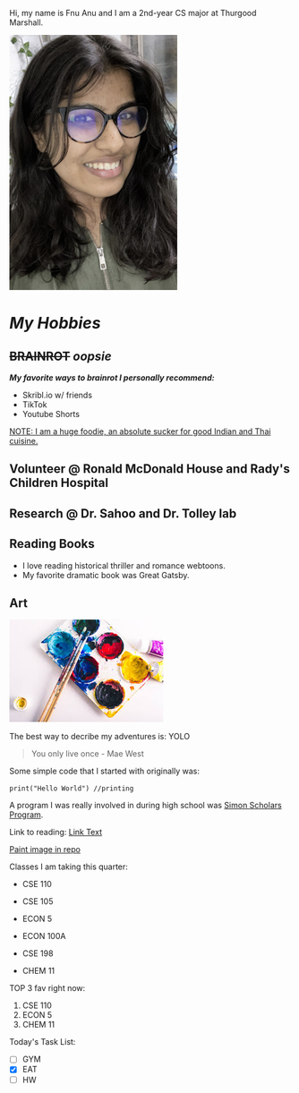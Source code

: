 Hi, my name is Fnu Anu and I am a 2nd-year CS major at Thurgood Marshall.

![Image](Anupic.png)

# *My Hobbies*
## ~~BRAINROT~~ *oopsie*

  ***My favorite ways to brainrot I personally recommend:***
- Skribl.io w/ friends
- TikTok
- Youtube Shorts

<ins>NOTE: I am a huge foodie, an  absolute sucker for good Indian and Thai cuisine.</ins>

## Volunteer @ Ronald McDonald House and Rady's Children Hospital

## Research @ Dr. Sahoo and Dr. Tolley lab
   
## Reading Books
- I love reading historical thriller and romance webtoons.
- My favorite dramatic book was Great Gatsby.

## Art
![Image](Paint.png)


The best way to decribe my adventures is:
YOLO
> You only live once - Mae West


Some simple code that I started with originally was:
```
print("Hello World") //printing
```

A program I was really involved in during high school was [Simon Scholars Program](https://simonscholars.org/).

Link to reading: [Link Text](#reading-books)

[Paint image in repo](Paint.png)

Classes I am taking this quarter:
+ CSE 110
- CSE 105
* ECON 5
+ ECON 100A
- CSE 198
+ CHEM 11

TOP 3 fav right now:
1. CSE 110
2. ECON 5
3. CHEM 11

Today's Task List:
- [ ] GYM
- [x] EAT
- [ ] HW

